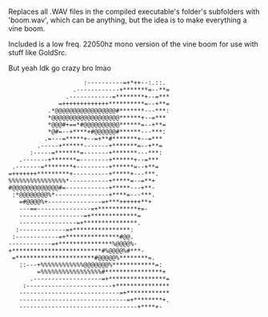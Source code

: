 Replaces all .WAV files in the compiled executable's folder's subfolders with 'boom.wav', which can be anything, but the idea is to make everything a vine boom.

Included is a low freq. 22050hz mono version of the vine boom for use with stuff like GoldSrc.

But yeah Idk go crazy bro lmao

```
                     :----------=+*++--:.::.
                  .------------+*******=--**=
                .------------=********+--=***
              =+++++++++++++**********=--+**=
           .*@@@@@@@@@@@@@@@@@#*******---***:
           *@@@@@@@@@@@@@@@@@@@******+--=***
           *@@@#+==*#@@@@@@@@@@******=--+**=
           *@#=--+****+#@@@@@@#******---***:
          .=---=*****+--=+**#*******+--=***
        .-----+******-------+*******=--+**=
      :-----=*******=-------+*******---***:
   .-------+*******=--------+******+--=***
 .-------=********+---------+******=--+**=
=+++++++*********+----------+*****+---***.
%%%%%%%%%%%%%%%%*-----------+*****=--=**+
#@@@@@@@@@@@@@#=------------+*****---+**-
 :*@@@@@@@@%*---------------+****=---***.
   =#@@@@%+---------------=+***++++++**+
   ---==---------------=+***********+=-
   ------------------=+*************=
   ----------------=+***************.
  :-------------=+****************:
 :------------=+***************#@@.
------------=+***************%@@@@%-
+*************************#%@@@@%#***-
 =**********************#@@@@@%********=.
   ::---+%%%%%%%%%%%%@@@@@@@%************=:
        =%%%%%%%%%%%%%%%%%#****************+
      .-------------------=+****************=
    :------------------------+***************
   ----------------------------=+************
   ------------------------------=+********+.
   ---------------------------------+****+-
```
